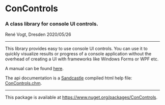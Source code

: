# ConControls 
### A class library for console UI controls.

Ren&eacute; Vogt, Dresden 2020/05/26

---

This library provides easy to use console UI controls. You can use it to quickly visualize results or progress
of a console application without the overhead of creating a UI with frameworks like Windows Forms or WPF etc.

A manual can be found [here](docs/Manual.md).  

The api documentation is a [Sandcastle](https://github.com/EWSoftware/SHFB) compiled html help file: [ConControls.chm](docs/api/ConControls.chm).

---

This package is available at https://www.nuget.org/packages/ConControls.
